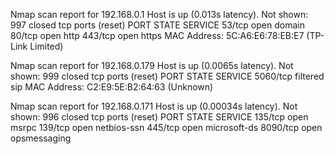 
Nmap scan report for 192.168.0.1
Host is up (0.013s latency).
Not shown: 997 closed tcp ports (reset)
PORT    STATE SERVICE
53/tcp  open  domain
80/tcp  open  http
443/tcp open  https
MAC Address: 5C:A6:E6:78:EB:E7 (TP-Link Limited)

Nmap scan report for 192.168.0.179
Host is up (0.0065s latency).
Not shown: 999 closed tcp ports (reset)
PORT     STATE    SERVICE
5060/tcp filtered sip
MAC Address: C2:E9:5E:B2:64:63 (Unknown)

Nmap scan report for 192.168.0.171
Host is up (0.00034s latency).
Not shown: 996 closed tcp ports (reset)
PORT     STATE SERVICE
135/tcp  open  msrpc
139/tcp  open  netbios-ssn
445/tcp  open  microsoft-ds
8090/tcp open  opsmessaging
